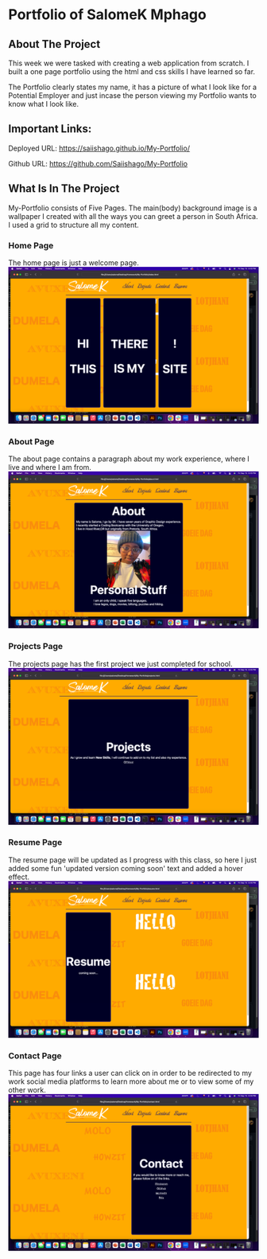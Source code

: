 # Portfolio of SalomeK Mphago

## About The Project

This week we were tasked with creating a web application from scratch. I built a one page portfolio using the html and css skills I have learned so far.

The Portfolio clearly states my name, it has a picture of what I look like for a Potential Employer and just incase the person viewing my Portfolio wants to know what I look like.

## Important Links:

Deployed URL: https://saiishago.github.io/My-Portfolio/

Github URL: https://github.com/Saiishago/My-Portfolio


## What Is In The Project

My-Portfolio consists of Five Pages. The main(body) background image is a wallpaper I created with all the ways you can greet a person in South Africa.
I used a grid to structure all my content.

### Home Page
The home page is just a welcome page.
![Alt text](Images/HomePage.png)

### About Page
The about page contains a paragraph about my work experience, where I live and where I am from.
![Alt text](Images/AboutPage.png)

### Projects Page
The projects page has the first project we just completed for school.
![Alt text](Images/ProjectsPage.png)

### Resume Page
The resume page will be updated as I progress with this class, so here I just added some fun 'updated version coming soon' text and added a hover effect.
![Alt text](Images/ResumePage.png)

### Contact Page
This page has four links a user can click on in order to be redirected to my work social media platforms to learn more about me or to view some of my other work.
![!\[Alt text\](Images/ResumePage.png)](Images/ContactPage.png)